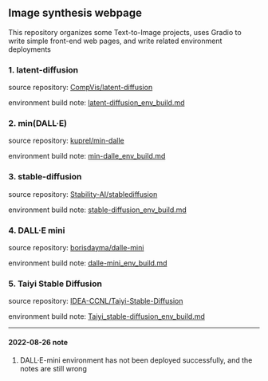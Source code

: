 ## Image synthesis webpage

This repository organizes some Text-to-Image projects, 
uses Gradio to write simple front-end web pages, 
and write related environment deployments

### 1. latent-diffusion

source repository: [CompVis/latent-diffusion](https://github.com/CompVis/latent-diffusion)

environment build note: [latent-diffusion_env_build.md](latent_diffusion/latent-diffusion_env_build.md)

### 2. min(DALL·E)

source repository: [kuprel/min-dalle](https://github.com/kuprel/min-dalle)

environment build note: [min-dalle_env_build.md](min-dalle/min-dalle_env_build.md)

### 3. stable-diffusion

source repository: [Stability-AI/stablediffusion](https://github.com/Stability-AI/stablediffusion)

environment build note: [stable-diffusion_env_build.md](stable-diffusion/stable-diffusion_env_build.md)

### 4. DALL·E mini

source repository: [borisdayma/dalle-mini](https://github.com/borisdayma/dalle-mini)

environment build note: [dalle-mini_env_build.md](dalle-mini/dalle-mini_env_build.md)

### 5. Taiyi Stable Diffusion

source repository: [IDEA-CCNL/Taiyi-Stable-Diffusion](https://huggingface.co/IDEA-CCNL/Taiyi-Stable-Diffusion-1B-Chinese-EN-v0.1)

environment build note: [Taiyi_stable-diffusion_env_build.md](Taiyi_StableDiffusion/Taiyi_stable-diffusion_env_build.md)

---

#### 2022-08-26 note
1. DALL·E-mini environment has not been deployed successfully, and the notes are still wrong

